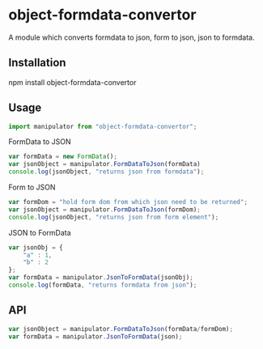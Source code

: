 # object-formdata-convertor
A module which converts formdata to json, form to json, json to formdata.

## Installation 

npm install object-formdata-convertor

## Usage
```javascript
import manipulator from "object-formdata-convertor";
```

FormData to JSON
```javascript
var formData = new FormData();
var jsonObject = manipulator.FormDataToJson(formData)
console.log(jsonObject, "returns json from formdata");
```

Form to JSON
```javascript
var formDom = "hold form dom from which json need to be returned";
var jsonObject = manipulator.FormDataToJson(formDom);
console.log(jsonObject, "returns json from form element");
```

JSON to FormData
```javascript
var jsonObj = {
    "a" : 1,
    "b" : 2
};
var formData = manipulator.JsonToFormData(jsonObj);
console.log(formData, "returns formdata from json");
```

## API
```javascript
var jsonObject = manipulator.FormDataToJson(formData/formDom);
var formData = manipulator.JsonToFormData(json);
```


